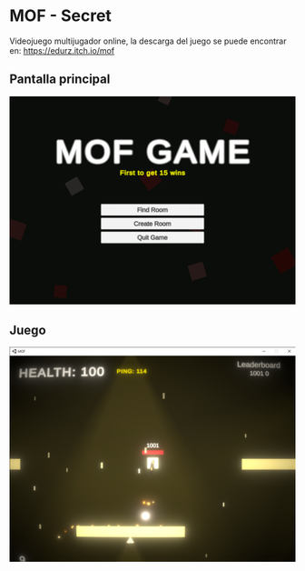 # MOF - Secret
 Videojuego multijugador online, la descarga del juego se puede encontrar en:
 https://edurz.itch.io/mof

## Pantalla principal
![alt text](https://github.com/Edurz135/MOF/blob/main/imgs/1.png)

## Juego
![alt text](https://github.com/Edurz135/MOF/blob/main/imgs/2.png)
